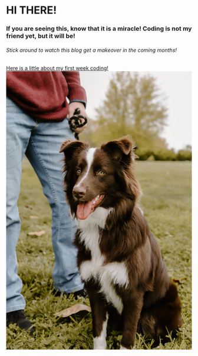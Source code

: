 # HI THERE!
### If you are seeing this, know that it is a miracle! Coding is not my friend yet, but it will be!
###### Stick around to watch this blog get a makeover in the coming months! 


[Here is a little about my first week coding!](blog.md)
![My dog](/img/luka.JPG)
